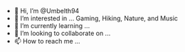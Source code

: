 - 👋 Hi, I’m @Umbelth94
- 👀 I’m interested in ... Gaming, Hiking, Nature, and Music
- 🌱 I’m currently learning ...
- 💞️ I’m looking to collaborate on ...
- 📫 How to reach me ...

<!---
Umbelth94/Umbelth94 is a ✨ special ✨ repository because its `README.md` (this file) appears on your GitHub profile.
You can click the Preview link to take a look at your changes.
--->

